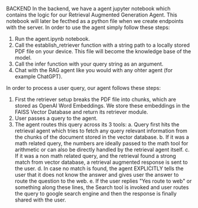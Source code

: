 BACKEND 
In the backend, we have a agent jupyter notebook which contains the logic for our Retrieval Augmented Generation Agent. This notebook will later be fecthed as a python file when we create endpoints with the server. 
In order to use the agent simply follow these steps:
1. Run the agent.ipynb notebook.
2. Call the establish_retriever function with a string path to a locally stored PDF file on your device. This file will become the knowledge base of the model. 
3. Call the infer function with your query string as an argument.
4. Chat with the RAG agent like you would with any ohter agent (for example ChatGPT).

In order to process a user query, our agent follows these steps:
1. First the retriever setup breaks the PDF file into chunks, which are stored as OpenAI Word Embeddings. We store these embeddings in the FAISS Vector Database and return its retriever module.
2. User passes a query to the agent.
3. The agent routes this query across its 3 tools:
   a. Query first hits the retrieval agent which tries to fetch any query relevant information from the chunks of the document stored in the vector database.
   b. If it was a math related query, the numbers are ideally passed to the math tool for arithmetic or can also be directly handled by the retrieval agent itself.
   c. If it was a non math related query, and the retrieval found a strong match from vector database, a retrieval augmented response is sent to the user.
   d. In case no match is found, the agent EXPLICITLY tells the user that it does not know the answer and gives user the answer to route the question to the web.
   e. If the user replies "Yes route to web" or something along these lines, the Search tool is invoked and user routes the query to google search engine and then the response is finally shared with the user. 
